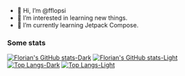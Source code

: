 - 👋 Hi, I’m @fflopsi
- 👀 I’m interested in learning new things.
- 🌱 I’m currently learning Jetpack Compose.

### Some stats

[![Florian's GitHub stats-Dark](https://github-readme-stats.vercel.app/api?username=fflopsi&show_icons=true&theme=dark#gh-dark-mode-only)](https://github.com/anuraghazra/github-readme-stats#gh-dark-mode-only)
[![Florian's GitHub stats-Light](https://github-readme-stats.vercel.app/api?username=fflopsi&show_icons=true&theme=default#gh-light-mode-only)](https://github.com/anuraghazra/github-readme-stats#gh-light-mode-only)
[![Top Langs-Dark](https://github-readme-stats.vercel.app/api/top-langs/?username=fflopsi&layout=compact&theme=dark#gh-dark-mode-only)](https://github.com/anuraghazra/github-readme-stats#gh-dark-mode-only)
[![Top Langs-Light](https://github-readme-stats.vercel.app/api/top-langs/?username=fflopsi&layout=compact&theme=light#gh-light-mode-only)](https://github.com/anuraghazra/github-readme-stats#gh-light-mode-only)
